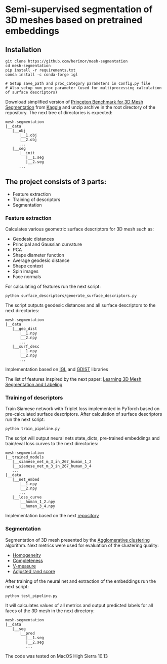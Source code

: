 # Semi-supervised segmentation of 3D meshes based on pretrained embeddings

## Installation

```
git clone https://github.com/herimor/mesh-segmentation
cd mesh-segmentation
pip install -r requirements.txt
conda install -c conda-forge igl 

# Setup save_path and proc_category parameters in Config.py file
# Also setup num_proc parameter (used for multiprocessing calculation of surface descriptors)
```

Download simplified version of [Princeton Benchmark for 3D Mesh Segmentation](https://segeval.cs.princeton.edu)
from [Kaggle](https://www.kaggle.com/herimor/princeton-benchmark-for-3d-mesh-segmentation)
and unzip archive in the root directory of the repository. The next tree of directories is expected:

```
mesh-segmentation
|__data
   |__obj
      |__1.obj
      |__2.obj
      ...
   |__seg
      |__init
         |__1.seg
         |__2.seg
      ...
```

## The project consists of 3 parts:

 * Feature extraction
 * Training of descriptors
 * Segmentation
 
### Feature extraction

Calculates various geometric surface descriptors for 3D mesh such as:

 * Geodesic distances
 * Principal and Gaussian curvature
 * PCA
 * Shape diameter function
 * Average geodesic distance
 * Shape context
 * Spin images
 * Face normals

For calculating of features run the next script:

```
python surface_descriptors/generate_surface_descriptors.py
```

The script outputs geodesic distances and all surface descriptors to the next directories:

```
mesh-segmentation
|__data
   |__geo_dist
      |__1.npy
      |__2.npy
      ...
   |__surf_desc
      |__1.npy
      |__2.npy
      ...
```

Implementation based on [IGL](https://libigl.github.io/libigl-python-bindings/tutorials/) and [GDIST](https://pypi.org/project/gdist/) libraries

The list of features inspired by the next paper: [Learning 3D Mesh Segmentation and Labeling](https://people.cs.umass.edu/~kalo/papers/LabelMeshes/)

### Training of descriptors

Train Siamese network with Triplet loss implemented in PyTorch based on pre-calculated surface descriptors.
After calculation of surface descriptors run the next script:

```
python train_pipeline.py
```

The script will output neural nets state_dicts, pre-trained embeddings and train/eval loss curves to the next directories:

```
mesh-segmentation
|__trained_models
   |__siamese_net_m_3_in_267_human_1_2
   |__siamese_net_m_3_in_267_human_3_4
   ...
|__data
   |__net_embed
      |__1.npy
      |__2.npy
      ...
   |__loss_curve
      |__human_1_2.npy
      |__human_3_4.npy
```

Implementation based on the next [repository](https://github.com/adambielski/siamese-triplet)

### Segmentation

Segmentation of 3D mesh presented by the [Agglomerative clustering](https://scikit-learn.org/stable/modules/generated/sklearn.cluster.AgglomerativeClustering.html#sklearn.cluster.AgglomerativeClustering) algorithm.
Next metrics were used for evaluation of the clustering quality:
 * [Homogeneity](https://scikit-learn.org/stable/modules/generated/sklearn.metrics.homogeneity_completeness_v_measure.html)
 * [Completeness](https://scikit-learn.org/stable/modules/generated/sklearn.metrics.homogeneity_completeness_v_measure.html)
 * [V-measure](https://scikit-learn.org/stable/modules/generated/sklearn.metrics.homogeneity_completeness_v_measure.html)
 * [Adjusted rand score](https://scikit-learn.org/stable/modules/generated/sklearn.metrics.adjusted_rand_score.html)

After training of the neural net and extraction of the embeddings run the next script:

```
python test_pipeline.py
```

It will calculates values of all metrics and output predicted labels for all faces of the 3D mesh in the next directory:

```
mesh-segmentation
|__data
   |__seg
      |__pred
         |__1.seg
         |__2.seg
         ...
```

The code was tested on MacOS High Sierra 10.13